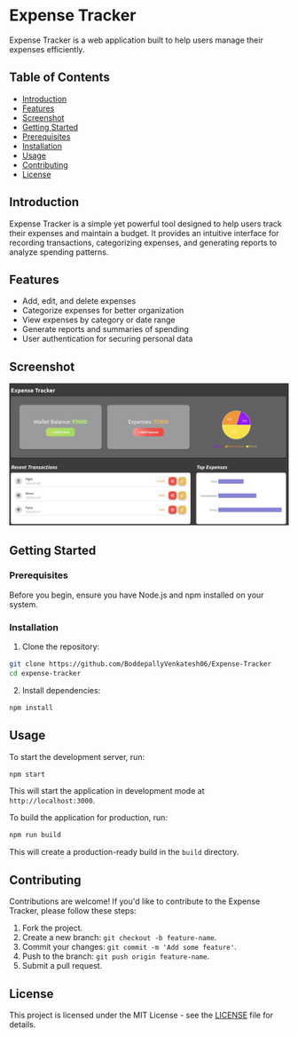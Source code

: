 # Expense Tracker

Expense Tracker is a web application built to help users manage their expenses efficiently.

## Table of Contents

- [Introduction](#introduction)
- [Features](#features)
- [Screenshot](#screenshot)
- [Getting Started](#getting-started)
- [Prerequisites](#prerequisites)
- [Installation](#installation)
- [Usage](#usage)
- [Contributing](#contributing)
- [License](#license)

## Introduction

Expense Tracker is a simple yet powerful tool designed to help users track their expenses and maintain a budget. It provides an intuitive interface for recording transactions, categorizing expenses, and generating reports to analyze spending patterns.

## Features

- Add, edit, and delete expenses
- Categorize expenses for better organization
- View expenses by category or date range
- Generate reports and summaries of spending
- User authentication for securing personal data

## Screenshot

![Expense Tracker](https://github.com/BoddepallyVenkatesh06/Expense-Tracker/blob/main/Screenshot_Expense_Tracker.png)

## Getting Started

### Prerequisites

Before you begin, ensure you have Node.js and npm installed on your system.

### Installation

1. Clone the repository:

```bash
git clone https://github.com/BoddepallyVenkatesh06/Expense-Tracker
cd expense-tracker
```

2. Install dependencies:

```bash
npm install
```

## Usage

To start the development server, run:

```bash
npm start
```

This will start the application in development mode at `http://localhost:3000`.

To build the application for production, run:

```bash
npm run build
```

This will create a production-ready build in the `build` directory.

## Contributing

Contributions are welcome! If you'd like to contribute to the Expense Tracker, please follow these steps:

1. Fork the project.
2. Create a new branch: `git checkout -b feature-name`.
3. Commit your changes: `git commit -m 'Add some feature'`.
4. Push to the branch: `git push origin feature-name`.
5. Submit a pull request.

## License

This project is licensed under the MIT License - see the [LICENSE](LICENSE) file for details.
